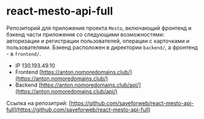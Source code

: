 # react-mesto-api-full
Репозиторий для приложения проекта `Mesto`, включающий фронтенд и бэкенд части приложения со следующими возможностями: авторизации и регистрации пользователей, операции с карточками и пользователями. Бэкенд расположен в директории `backend/`, а фронтенд - в `frontend/`.

- IP 130.193.49.10
- Frontend [https://anton.nomoredomains.club/](https://anton.nomoredomains.club/)
- Backend [https://anton.nomoredomains.club/api/](https://anton.nomoredomains.club/api/)

Ссылка на репозитрий: [https://github.com/saveforweb/react-mesto-api-full](https://github.com/saveforweb/react-mesto-api-full)
